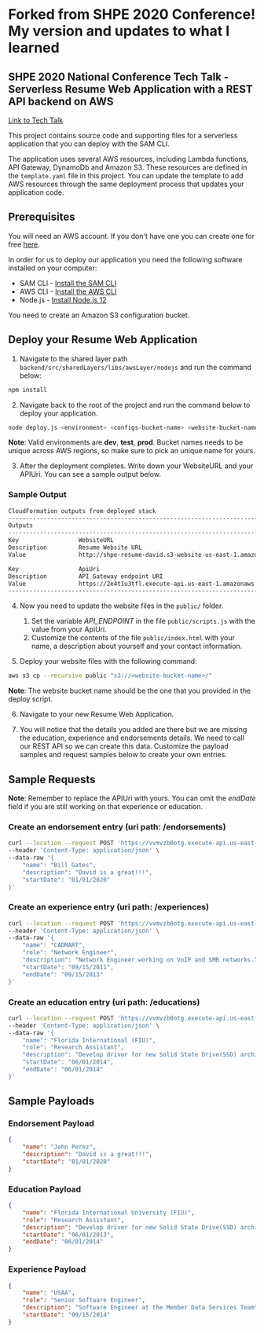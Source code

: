 # Forked from SHPE 2020 Conference! My version and updates to what I learned

## SHPE 2020 National Conference Tech Talk - Serverless Resume Web Application with a REST API backend on AWS

[Link to Tech Talk](https://shpe2020.mapyourshow.com/8_0/sessions/session-details.cfm?scheduleid=119)

This project contains source code and supporting files for a serverless application that you can deploy with the SAM CLI.

The application uses several AWS resources, including Lambda functions, API Gateway, DynamoDb and Amazon S3. These resources are defined in the `template.yaml` file in this project. You can update the template to add AWS resources through the same deployment process that updates your application code.

## Prerequisites

You will need an AWS account. If you don't have one you can create one for free [here](https://aws.amazon.com/free/free-tier/).

In order for us to deploy our application you need the following software installed on your computer:

* SAM CLI - [Install the SAM CLI](https://docs.aws.amazon.com/serverless-application-model/latest/developerguide/serverless-sam-cli-install.html)
* AWS CLI - [Install the AWS CLI](https://aws.amazon.com/cli/)
* Node.js - [Install Node.js 12](https://nodejs.org/en/)

You need to create an Amazon S3 configuration bucket.

## Deploy your Resume Web Application

1. Navigate to the shared layer path `backend/src/sharedLayers/libs/awsLayer/nodejs` and run the command below:

```bash
npm install
```

2. Navigate back to the root of the project and run the command below to deploy your application.

```bash
node deploy.js <environment> <configs-bucket-name> <website-bucket-name>
```

**Note**: Valid environments are **dev**, **test**, **prod**. Bucket names needs to be unique across AWS regions, so make sure to pick an unique name for yours.

3. After the deployment completes. Write down your WebsiteURL and your APIUri. You can see a sample output below.

### Sample Output

```bash
CloudFormation outputs from deployed stack
-------------------------------------------------------------------------------------------------
Outputs
-------------------------------------------------------------------------------------------------
Key                 WebsiteURL
Description         Resume Website URL
Value               http://shpe-resume-david.s3-website-us-east-1.amazonaws.com

Key                 ApiUri
Description         API Gateway endpoint URI
Value               https://2e4t1u3tfl.execute-api.us-east-1.amazonaws.com/dev
-------------------------------------------------------------------------------------------------
```

4. Now you need to update the website files in the `public/` folder.
    1. Set the variable *API_ENDPOINT* in the file `public/scripts.js` with the value from your ApiUri.
    2. Customize the contents of the file `public/index.html` with your name, a description about yourself and your contact information.

5. Deploy your website files with the following command:

```bash
aws s3 cp --recursive public "s3://<website-bucket-name>/"
```

**Note**: The website bucket name should be the one that you provided in the deploy script.

6. Navigate to your new Resume Web Application.

7. You will notice that the details you added are there but we are missing the education, experience and endorsements details. We need to call our REST API so we can create this data. Customize the payload samples and request samples below to create your own entries.

## Sample Requests

**Note**: Remember to replace the APIUri with yours. You can omit the *endDate* field if you are still working on that experience or education.

### Create an endorsement entry (uri path: /endorsements)

```sh
curl --location --request POST 'https://vvmvzb0otg.execute-api.us-east-1.amazonaws.com/dev/endorsements' \
--header 'Content-Type: application/json' \
--data-raw '{
    "name": "Bill Gates",
    "description": "David is a great!!!",
    "startDate": "01/01/2020"
}'
```

### Create an experience entry (uri path: /experiences)

```sh
curl --location --request POST 'https://vvmvzb0otg.execute-api.us-east-1.amazonaws.com/dev/experiences' \
--header 'Content-Type: application/json' \
--data-raw '{
    "name": "CADMART",
    "role": "Network Engineer",
    "description": "Network Engineer working on VoIP and SMB networks.",
    "startDate": "09/15/2011",
    "endDate": "09/15/2013"
}'
```

### Create an education entry (uri path: /educations)

```sh
curl --location --request POST 'https://vvmvzb0otg.execute-api.us-east-1.amazonaws.com/dev/educations' \
--header 'Content-Type: application/json' \
--data-raw '{
    "name": "Florida International (FIU)",
    "role": "Research Assistant",
    "description": "Develop driver for new Solid State Drive(SSD) architecture",
    "startDate": "06/01/2014",
    "endDate": "06/01/2014"
}'
```

## Sample Payloads

### Endorsement Payload

```json
{
    "name": "John Perez",
    "description": "David is a great!!!",
    "startDate": "01/01/2020"
}
```

### Education Payload

```json
{
    "name": "Florida International University (FIU)",
    "role": "Research Assistant",
    "description": "Develop driver for new Solid State Drive(SSD) architecture",
    "startDate": "06/01/2013",
    "endDate": "06/01/2014"
}
```

### Experience Payload

```json
{
    "name": "USAA",
    "role": "Senior Software Engineer",
    "description": "Software Engineer at the Member Data Services Team",
    "startDate": "09/15/2014"
}
```
